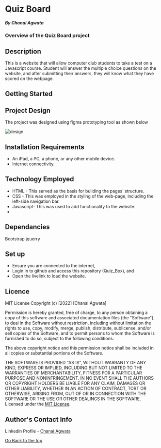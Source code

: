 # Quiz Board
##### By Chanai Agwata 
### Overview of the Quiz Board project

## Description
<p>This is a website that will allow computer club students to take a test on a Javascript course. Student will answer the multiple choice questions on the website, and after submitting their answers, they will know what they have scored on the webpage.</p>

## Getting Started
## Project Design
<p>The project was designed using figma prototyping tool as shown below</P>


![design](https://user-images.githubusercontent.com/98164615/152685345-515554f2-5a07-4586-a85b-f576ad674267.png)

 
## Installation Requirements

* An iPad, a PC, a phone, or any other mobile device.
* Internet connectivity.
## Technology Employed
* HTML - This served as the basis for building the pages' structure.
* CSS - This was employed in the styling of the web-page, including the left-side navigation bar.
* Javascript- This was used to add functionality to the website.
* 
## Dependancies
Bootstrap
jquerry

## Set up
 * Ensure you are connected to the internet,
 * Login in to github and access this repository (Quiz_Box), and 
 * Open the livelink to load the website.

## Licence
MIT License
Copyright (c) [2022] [Chanai Agwata]

Permission is hereby granted, free of charge, to any person obtaining a copy
of this software and associated documentation files (the "Software"), to deal
in the Software without restriction, including without limitation the rights
to use, copy, modify, merge, publish, distribute, sublicense, and/or sell
copies of the Software, and to permit persons to whom the Software is
furnished to do so, subject to the following conditions:

The above copyright notice and this permission notice shall be included in all
copies or substantial portions of the Software.

THE SOFTWARE IS PROVIDED "AS IS", WITHOUT WARRANTY OF ANY KIND, EXPRESS OR
IMPLIED, INCLUDING BUT NOT LIMITED TO THE WARRANTIES OF MERCHANTABILITY,
FITNESS FOR A PARTICULAR PURPOSE AND NONINFRINGEMENT. IN NO EVENT SHALL THE
AUTHORS OR COPYRIGHT HOLDERS BE LIABLE FOR ANY CLAIM, DAMAGES OR OTHER
LIABILITY, WHETHER IN AN ACTION OF CONTRACT, TORT OR OTHERWISE, ARISING FROM,
OUT OF OR IN CONNECTION WITH THE SOFTWARE OR THE USE OR OTHER DEALINGS IN THE
SOFTWARE.
Licensed under the [MIT License](LICENSE). 

## Author's Contact Info

Linkedin Profile - [Chanai Agwata](https://www.linkedin.com/in/chanai-agwata-90a345146/)
 
[Go Back to the top](#portfolio)
